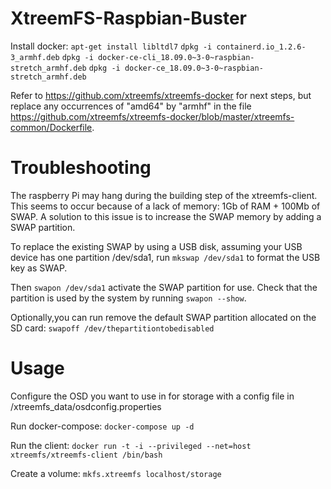 # XtreemFS-Raspbian-Buster

Install docker:
`apt-get install libltdl7`
`dpkg -i containerd.io_1.2.6-3_armhf.deb`
`dpkg -i docker-ce-cli_18.09.0~3-0~raspbian-stretch_armhf.deb`
`dpkg -i docker-ce_18.09.0~3-0~raspbian-stretch_armhf.deb`

Refer to https://github.com/xtreemfs/xtreemfs-docker for next steps, but replace any occurrences of "amd64" by "armhf" in the file https://github.com/xtreemfs/xtreemfs-docker/blob/master/xtreemfs-common/Dockerfile.

# Troubleshooting

The raspberry Pi may hang during the building step of the xtreemfs-client. This seems to occur because of a lack of memory: 1Gb of RAM + 100Mb of SWAP. A solution to this issue is to increase the SWAP memory by adding a SWAP partition.

To replace the existing SWAP by using a USB disk, assuming your USB device has one partition /dev/sda1, run `mkswap /dev/sda1` to format the USB key as SWAP.

Then `swapon /dev/sda1` activate the SWAP partition for use. Check that the partition is used by the system by running `swapon --show`.

Optionally,you can run remove the default SWAP partition allocated on the SD card: `swapoff /dev/thepartitiontobedisabled`

# Usage

Configure the OSD you want to use in for storage with a config file in /xtreemfs_data/osdconfig.properties

Run docker-compose:
`docker-compose up -d`

Run the client:
`docker run -t -i --privileged --net=host xtreemfs/xtreemfs-client /bin/bash`

Create a volume:
`mkfs.xtreemfs localhost/storage`
